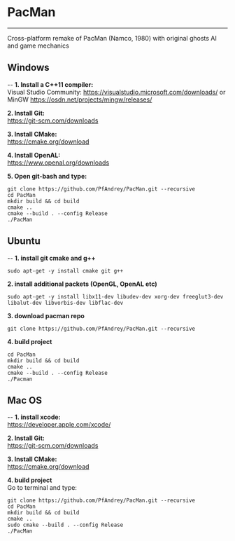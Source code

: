 # PacMan
----
Cross-platform remake of PacMan (Namco, 1980) with original ghosts AI and game mechanics

## Windows
--
**1. Install a C++11 compiler:**  
Visual Studio Community: https://visualstudio.microsoft.com/downloads/ or MinGW https://osdn.net/projects/mingw/releases/

**2. Install Git:**  
	https://git-scm.com/downloads

**3. Install CMake:**  
	https://cmake.org/download

**4. Install OpenAL:**  
	https://www.openal.org/downloads

**5. Open git-bash and type:**  
```console
git clone https://github.com/PfAndrey/PacMan.git --recursive  
cd PacMan
mkdir build && cd build
cmake ..
cmake --build . --config Release
./PacMan
```

## Ubuntu
--
**1. install git cmake and g++**
```console
sudo apt-get -y install cmake git g++ 
```

**2. install additional packets (OpenGL, OpenAL etc)**
```console
sudo apt-get -y install libx11-dev libudev-dev xorg-dev freeglut3-dev libalut-dev libvorbis-dev libflac-dev
```

**3. download pacman repo**
```console
git clone https://github.com/PfAndrey/PacMan.git --recursive  
```

**4. build project** 
```console
cd PacMan
mkdir build && cd build
cmake ..
cmake --build . --config Release
./Pacman
```

## Mac OS
--
**1. install xcode:**    
    https://developer.apple.com/xcode/

**2. Install Git:**  
    https://git-scm.com/downloads

**3. Install CMake:**  
    https://cmake.org/download

**4. build project**   
Go to terminal and type:
```console
git clone https://github.com/PfAndrey/PacMan.git --recursive  
cd PacMan
mkdir build && cd build
cmake ..
sudo cmake --build . --config Release
./PacMan
```

